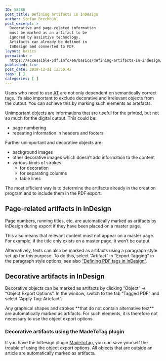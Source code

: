 ```yaml
---
ID: 58380
post_title: Defining artifacts in InDesign
author: Stefan Brechbühl
post_excerpt: >
  Decorative and page-related information
  must be marked as an artifact to be
  ignored by assistive technology.
  Artifacts can already be defined in
  InDesign and converted to PDF.
layout: basics
permalink: >
  https://accessible-pdf.info/en/basics/defining-artifacts-in-indesign/
published: true
post_date: 2019-12-21 12:50:42
tags: [ ]
categories: [ ]
---
```

Users who need to use [AT](https://accessible-pdf.info/en/glossary/#assistive-technology) are not only dependent on semantically correct tags. It’s also important to exclude decorative and irrelevant objects from the output. You can achieve this by marking such elements as artefacts.

Unimportant objects are informations that are useful for the printed, but not so much for the digital output. This could be:

- page numbering
- repeating information in headers and footers

Further unimportant and decorative objects are:

- background images
- other decorative images which doesn’t add information to the content
- various kinds of strokes 
	- for decoration
	- for separating columns 
	- table lines 

The most efficient way is to determine the artifacts already in the creation program and to include them in the PDF export.

## Page-related artifacts in InDesign

Page numbers, running titles, etc. are automatically marked as artifacts by InDesign during export if they have been placed on a master page.

This also means that relevant content must not appear on a master page. For example, if the title only exists on a master page, it won’t be output.

Alternatively, texts can also be marked as artifacts using a paragraph style set up for this purpose. To do this, select “Artifact” in “Export Tagging” in the paragraph style options, see also [“Defining PDF tags in InDesign”](https://accessible-pdf.info/en/basics/defining-pdf-tags-in-indesign/).

## Decorative artifacts in InDesign

Decorative objects can be marked as artifacts by clicking “Object” → “Object Export Options“. In the window, switch to the tab “Tagged PDF” and select “Apply Tag: Artefact”.

<p class="note-block" markdown="1">
Any graphical shapes and strokes **that do not contain alternative text** are automatically marked as artifacts. For such elements, it is therefore not necessary to use the object export options.
</p>

### Decorative artifacts using the MadeToTag plugin

If you have the InDesign plugin [MadeToTag](https://www.axaio.com/doku.php/en:products:madetotag), you can save yourself the trouble of using the object export options. All objects that are outside an article are automatically marked as artifacts.